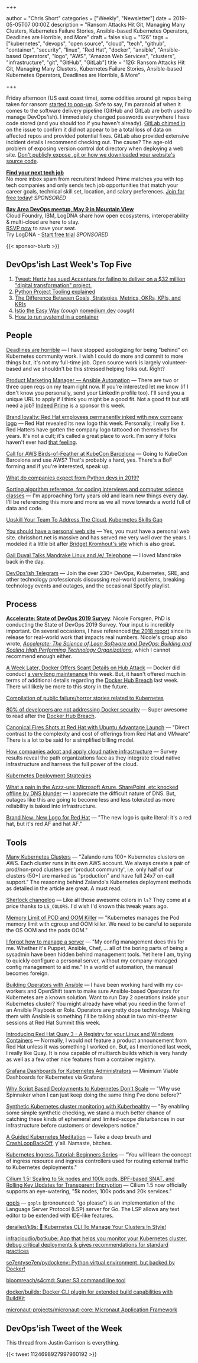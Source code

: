 +++

author = "Chris Short"
categories = ["Weekly", "Newsletter"]
date = 2019-05-05T07:00:00Z
description = "Ransom Attacks Hit Git, Managing Many Clusters, Kubernetes Failure Stories, Ansible-based Kubernetes Operators, Deadlines are Horrible, and More"
draft = false
slug = "126"
tags = ["kubernetes", "devops", "open source", "cloud", "tech", "github", "container", "security", "linux", "Red Hat", "docker", "ansible", "Ansible-based Operators", "logo", "AWS", "Amazon Web Services", "clusters", "infrastructure", "git", "GitHub", "GitLab"]
title = "126: Ransom Attacks Hit Git, Managing Many Clusters, Kubernetes Failure Stories, Ansible-based Kubernetes Operators, Deadlines are Horrible, & More"

+++

Friday afternoon (US east coast time), some oddities around git repos being taken for ransom [started to pop-up](https://twitter.com/tomgilray/status/1124027843233615873). Safe to say, I'm paranoid af when it comes to the software delivery pipeline (GitHub and GitLab are both used to manage DevOps'ish). I immediately changed passwords everywhere I have code stored (and you should too if you haven't already). [GitLab chimed in](https://about.gitlab.com/2019/05/03/suspicious-git-activity-security-update/) on the issue to confirm it did not appear to be a total loss of data on affected repos and provided potential fixes. GitLab also provided extensive incident details I recommend checking out. The cause? The age-old problem of exposing version control dot directory when deploying a web site. [Don't publicly expose .git or how we downloaded your website's source code](https://en.internetwache.org/dont-publicly-expose-git-or-how-we-downloaded-your-websites-sourcecode-an-analysis-of-alexas-1m-28-07-2015/).

[**Find your next tech job**](https://www.indeedprime.com/devopsish/?sid=us_other-EmailSponsor_JS_ACQ&kw=Devopsish_Email2)  
No more inbox spam from recruiters! Indeed Prime matches you with top tech companies and only sends tech job opportunities that match your career goals, technical skill set, location, and salary preferences. [Join for free today](https://www.indeedprime.com/devopsish/?sid=us_other-EmailSponsor_JS_ACQ&kw=Devopsish_Email2)! *SPONSORED*

[**Bay Area DevOps meetup, May 9 in Mountain View**](https://bit.ly/2H1y8sb)  
Cloud Foundry, IBM, LogDNA share how open ecosystems, interoperability & multi-cloud are here to stay.  
[RSVP now](https://bit.ly/2H1y8sb) to save your seat.  
Try LogDNA - [Start free trial](https://logdna.com/sign-up/?utm_medium=Syndication&utm_campaign=DevOpsish&utm_source=DevOpsish) *SPONSORED*

{{< sponsor-blurb >}}

## DevOps'ish Last Week's Top Five

1. [Tweet: Hertz has sued Accenture for failing to deliver on a $32 million "digital transformation" project.](https://twitter.com/allafarce/status/1121174850226147328)
2. [Python Project Tooling explained](https://write.as/chobeat/python-project-tooling-explained)
3. [The Difference Between Goals, Strategies, Metrics, OKRs, KPIs, and KRIs](https://danielmiessler.com/blog/the-difference-between-goals-strategies-metrics-okrs-kpis-and-kris/)
4. [Istio the Easy Way](https://medium.com/solo-io/istio-the-easy-way-de66e6eba4a1) (*cough* [nomedium.dev](https://nomedium.dev/) *cough*)
5. [How to run systemd in a container](https://developers.redhat.com/blog/2019/04/24/how-to-run-systemd-in-a-container/)

## People

[Deadlines are horrible](https://groups.google.com/forum/m/#!msg/kubernetes-sig-release/dGVBrlkOXQo/5m1zFTT7AwAJ) — I have stopped apologizing for being "behind" on Kubernetes community work. I wish I could do more and commit to more things but, it's not my full-time job. Open source work is largely volunteer-based and we shouldn't be this stressed helping folks out. Right?

[Product Marketing Manager — Ansible Automation](https://us-redhat.icims.com/jobs/69628/product-marketing-manager---ansible-automation/job?mobile=false&width=1638&height=500&bga=true&needsRedirect=false&jan1offset=-300&jun1offset=-240) — There are two or three open reqs on my team right now. If you're interested let me know (if I don't know you personally, send your LinkedIn profile too). I'll send you a unique URL to apply if I think you might be a good fit. Not a good fit but still need a job? [Indeed Prime](https://www.indeedprime.com/devopsish/?sid=us_other-EmailSponsor_JS_ACQ&kw=Devopsish_Email2) is a sponsor this week.

[Brand loyalty: Red Hat employees permanently inked with new company logo](https://www.wraltechwire.com/2019/05/02/brand-loyalty-red-hat-employees-permanently-inked-with-new-company-logo/) — Red Hat revealed its new logo this week. Personally, I really like it. Red Hatters have gotten the company logo tattooed on themselves for years. It's not a cult; it's called a great place to work. I'm sorry if folks haven't ever had [that feeling](https://chrisshort.net/the-importance-of-psychological-safety/).

[Call for AWS Birds-of-Feather at KubeCon Barcelona](https://discuss.kubernetes.io/t/call-for-aws-birds-of-feather-at-kubecon-barcelona/6173?u=errordeveloper) — Going to KubeCon Barcelona and use AWS? That's probably a hard, yes. There's a BoF forming and if you're interested, speak up.

[What do companies expect from Python devs in 2019?](https://cvcompiler.com/blog/what-do-companies-expect-from-python-devs-in-2019/)

[Sorting algorithm reference, for coding interviews and computer science classes](https://www.interviewcake.com/sorting-algorithm-cheat-sheet) — I'm approaching forty years old and learn new things every day. I'll be referencing this more and more as we all move towards a world full of data and code.

[Upskill Your Team To Address The Cloud, Kubernetes Skills Gap](https://www.forbes.com/sites/forbestechcouncil/2019/05/03/upskill-your-team-to-address-the-cloud-kubernetes-skills-gap/#43c363ec449f)

[You should have a personal web site](https://writing.markchristian.org/2019/04/29/personal-web-sites/) — Yes, you must have a personal web site. chrisshort.net is massive and has served me very well over the years. I modeled it a little bit after [Bridget Kromhout's site](https://bridgetkromhout.com/) which is also great.

[Gail Duval Talks Mandrake Linux and /e/ Telephone](https://fossforce.com/2019/04/gael-duval-father-of-user-friendly-linux-on-mandrake-and-e-phone/) — I loved Mandrake back in the day.

[DevOps'ish Telegram](https://devopsi.sh/telegram) — Join the over 230+ DevOps, Kubernetes, SRE, and other technology professionals discussing real-world problems, breaking technology events and outages, and the occasional Spotify playlist.

## Process

[**Accelerate: State of DevOps 2019 Survey**](https://google.qualtrics.com/jfe/form/SV_0v2VZMeA2Eha365?sp=5):  Nicole Forsgren, PhD is conducting the State of DevOps 2019 Survey. Your input is incredibly important. On several occasions, I have referenced [the 2018 report](https://cloudplatformonline.com/2018-state-of-devops.html) since its release for real-world work that impacts real numbers. Nicole's group also wrote, [*Accelerate: The Science of Lean Software and DevOps: Building and Scaling High Performing Technology Organizations*](https://amzn.to/2Xnc5S2), which I cannot recommend enough either.

[A Week Later, Docker Offers Scant Details on Hub Attack](https://thenewstack.io/a-week-later-docker-offers-scant-details-on-hub-attack/) — Docker did conduct [a very long maintenance](https://success.docker.com/article/docker-hub-maintenance) this week. But, it hasn't offered much in terms of additional details regarding the [Docker Hub Breach](https://devopsish.com/125/) last week. There will likely be more to this story in the future.

[Compilation of public failure/horror stories related to Kubernetes](https://github.com/hjacobs/kubernetes-failure-stories)

[80% of developers are not addressing Docker security](https://snyk.io/blog/80-of-developers-are-not-addressing-docker-security/) — Super awesome to read after the [Docker Hub Breach](https://devopsish.com/125/).

[Canonical Fires Shots at Red Hat with Ubuntu Advantage Launch](https://www.cbronline.com/news/ubuntu-advantage-canonical) — "Direct contrast to the complexity and cost of offerings from Red Hat and VMware" There is a lot to be said for a simplified billing model.

[How companies adopt and apply cloud native infrastructure](https://www.oreilly.com/ideas/how-companies-adopt-and-apply-cloud-native-infrastructure) — Survey results reveal the path organizations face as they integrate cloud native infrastructure and harness the full power of the cloud.

[Kubernetes Deployment Strategies](https://www.weave.works/blog/kubernetes-deployment-strategies)

[What a pain in the Azzz-ure: Microsoft Azure, SharePoint, etc knocked offline by DNS blunder](https://www.theregister.co.uk/2019/05/02/microsoft_azure_outage_dns/) — I appreciate the difficult nature of DNS. But, outages like this are going to become less and less tolerated as more reliability is baked into infrastructure.

[Brand New: New Logo for Red Hat](https://www.underconsideration.com/brandnew/archives/new_logo_for_redhat.php) — "The new logo is quite literal: it's a red hat, but it's red AF and hat AF."

## Tools

[Many Kubernetes Clusters](https://srcco.de/posts/many-kubernetes-clusters.html) — "Zalando runs 100+ Kubernetes clusters on AWS. Each cluster runs in its own AWS account. We always create a pair of prod/non-prod clusters per 'product community', i.e. only half of our clusters (50+) are marked as "production" and have full 24x7 on-call support." The reasoning behind Zalando's Kubernetes deployment methods as detailed in the article are great. A must read.

[Sherlock changelog](https://news.sherlock.stanford.edu/posts/when-setting-an-environment-variable-gives-you-a-40-x-speedup) — Like all those awesome colors in `ls`? They come at a price thanks to `LS_COLORS`. I'd wish I'd known this tweak years ago.

[Memory Limit of POD and OOM Killer](https://medium.com/@zhimin.wen/memory-limit-of-pod-and-oom-killer-891ee1f1cad8) — "Kubernetes manages the Pod memory limit with cgroup and OOM killer. We need to be careful to separate the OS OOM and the pods OOM."

[I forgot how to manage a server](https://ma.ttias.be/i-forgot-how-to-manage-a-server/) — "My config management does this for me. Whether it's Puppet, Ansible, Chef, ... all of the boring parts of being a sysadmin have been hidden behind management tools. Yet here I am, trying to quickly configure a personal server, without my company-managed config management to aid me." In a world of automation, the manual becomes foreign.

[Building Operators with Ansible](https://www.ansible.com/integrations/containers/operators) — I have been working hard with my co-workers and OpenShift team to make sure Ansible-based Operators for Kubernetes are a known solution. Want to run Day 2 operations inside your Kubernetes cluster? You might already have what you need in the form of an Ansible Playbook or Role. Operators are pretty dope technology. Making them with Ansible is something I'll be talking about in two mini-theater sessions at Red Hat Summit this week.

[Introducing Red Hat Quay 3 - A Registry for your Linux and Windows Containers](https://www.redhat.com/en/blog/introducing-red-hat-quay-3-registry-your-linux-and-windows-containers) — Normally, I would not feature a product announcement from Red Hat unless it was something I worked on. But, as I mentioned last week, I really like Quay. It is now capable of multiarch builds which is very handy as well as a few other nice features from a container registry.

[Grafana Dashboards for Kubernetes Administrators](https://povilasv.me/grafana-dashboards-for-kubernetes-administrators/) — Minimum Viable Dashboards for Kubernetes via Grafana

[Why Script Based Deployments to Kubernetes Don't Scale](https://blog.armory.io/why-script-based-deployments-to-kubernetes-dont-scale/) — "Why use Spinnaker when I can just keep doing the same thing I've done before?"

[Synthetic Kubernetes cluster monitoring with Kuberhealthy](https://opensource.com/article/19/4/kuberhealthy) — "By enabling some simple synthetic checking, we stand a much better chance of catching these kinds of ephemeral and limited-scope disturbances in our infrastructure before customers or developers notice."

[A Guided Kubernetes Meditation](https://medium.com/@gabe_50302/a-guided-kubernetes-meditation-63cc4193582c) — Take a deep breath and [CrashLoopBackOff](https://crashloopbackoff.dev), y'all. Namaste, bitches.

[Kubernetes Ingress Tutorial: Beginners Series](https://devopscube.com/kubernetes-ingress-tutorial/) — "You will learn the concept of ingress resource and ingress controllers used for routing external traffic to Kubernetes deployments."

[Cilium 1.5: Scaling to 5k nodes and 100k pods, BPF-based SNAT, and Rolling Key Updates for Transparent Encryption](https://cilium.io/blog/2019/04/24/cilium-15/) — Cilium 1.5 now officially supports an eye-watering, "5k nodes, 100k pods and 20k services."

[gopls](https://github.com/golang/go/wiki/gopls) — `gopls` (pronounced: "go please") is an implementation of the Language Server Protocol (LSP) server for Go. The LSP allows any text editor to be extended with IDE-like features.

[derailed/k9s: 🐶 Kubernetes CLI To Manage Your Clusters In Style!](https://github.com/derailed/k9s)

[infracloudio/botkube: App that helps you monitor your Kubernetes cluster, debug critical deployments & gives recommendations for standard practices](https://github.com/infracloudio/botkube)

[se7entyse7en/pydockenv: Python virtual environment, but backed by Docker!](https://github.com/se7entyse7en/pydockenv)

[bloomreach/s4cmd: Super S3 command line tool](https://github.com/bloomreach/s4cmd)

[docker/buildx: Docker CLI plugin for extended build capabilities with BuildKit](https://github.com/docker/buildx)

[micronaut-projects/micronaut-core: Micronaut Application Framework](https://github.com/micronaut-projects/micronaut-core)

## DevOps'ish Tweet of the Week

This thread from Justin Garrison is everything.

{{< tweet 1124698927997960192 >}}
